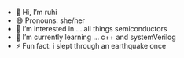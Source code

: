 - 👋 Hi, I’m ruhi
- 😄 Pronouns: she/her
- 👀 I’m interested in ... all things semiconductors
- 🌱 I’m currently learning ... c++ and systemVerilog
- ⚡ Fun fact: i slept through an earthquake once
<!--- 💞️ I’m looking to collaborate on ...
- 📫 How to reach me ... --->
<!---
retrosies/retrosies is a ✨ special ✨ repository because its `README.md` (this file) appears on your GitHub profile.
You can click the Preview link to take a look at your changes.
--->
